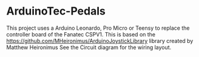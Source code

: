 # ArduinoTec-Pedals
This project uses a Arduino Leonardo, Pro Micro or Teensy to replace the controller board of the Fanatec CSPV1. 
This is based on the https://github.com/MHeironimus/ArduinoJoystickLibrary library created by Matthew Heironimus
See the Circuit diagram for the wiring layout.
